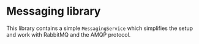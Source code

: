 # Messaging library
This library contains a simple `MessagingService` which simplifies the setup and work
with RabbitMQ and the AMQP protocol.
